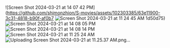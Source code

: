 ![Screen Shot 2024-03-21 at 14 07 42 PM](https://github.com/shimonzhion/S-movies/assets/102303385/63e11900-3c31-4818-b90f-af0b7
![Screen Shot 2024-03-21 at 11 24 45 AM](https://github.com/shimonzhion/S-movies/assets/102303385/0cc9cebd-d837-414c-9b64-eb3012c3bc80)
1d50d75)
![Screen Shot 2024-03-21 at 14 08 05 PM](https://github.com/shimonzhion/S-movies/assets/102303385/f8ecb305-f95e-4a6a-afcf-c1ce067510c0)
![Screen Shot 2024-03-21 at 14 08 14 PM](https://github.com/shimonzhion/S-movies/assets/102303385/bdba8d01-afd1-4cde-9faf-2abe8c4ca6d9)
![Screen Shot 2024-03-21 at 11 25 24 AM](https://github.com/shimonzhion/S-movies/assets/102303385/769f02ce-359c-4319-a8f1-8b9c22ac6585)
![Uploading Screen Shot 2024-03-21 at 11.25.37 AM.png…]()
